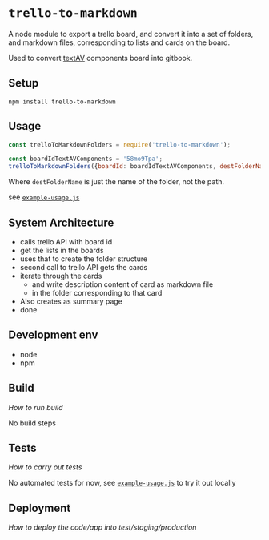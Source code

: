 # `trello-to-markdown`

A node module to export a trello board, and convert it into a set of folders, and markdown files, corresponding to lists and cards on the board.

Used to convert [textAV](textAV.tech) components board into gitbook.

## Setup

`npm install trello-to-markdown`

## Usage


```js
const trelloToMarkdownFolders = require('trello-to-markdown');

const boardIdTextAVComponents = '58mo9Tpa';
trelloToMarkdownFolders({boardId: boardIdTextAVComponents, destFolderName: 'docs' );
```

Where `destFolderName` is just the name of the folder, not the path.

see [`example-usage.js`](./example-usage.js)

<!-- To run example do `node example-usage.js` -->
 

## System Architecture

- calls trello API with board id
- get the lists in the boards
- uses that to create the folder structure
- second call to trello API gets the cards 
- iterate through the cards 
    - and write description content of card as markdown file 
    -  in the folder corresponding to that card 
- Also creates as summary page 
- done
 

## Development env

- node
- npm 
 

## Build
_How to run build_

No build steps
 

## Tests
_How to carry out tests_

No automated tests for now, see [`example-usage.js`](./example-usage.js) to try it out locally

## Deployment

_How to deploy the code/app into test/staging/production_

<!-- 
---

### TODO
- [X] add module.exports
- [X] move card id as param
- [ ] figure out how to return a promise
 eg see dropbox paper to markdown Alvin PR 
- [ ] push to npm 
- [ ] new repo to get from tello textAV and create gitbook -->
